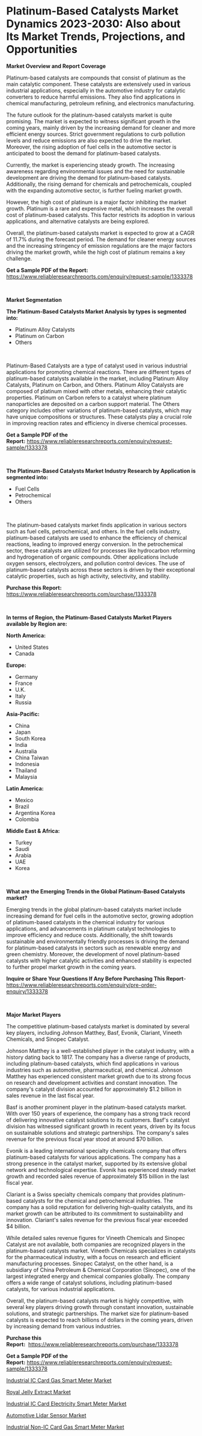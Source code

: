 <p><h1>Platinum-Based Catalysts Market Dynamics 2023-2030: Also about Its Market Trends, Projections, and Opportunities</h1></p><p><strong>Market Overview and Report Coverage</strong></p>
<p><p>Platinum-based catalysts are compounds that consist of platinum as the main catalytic component. These catalysts are extensively used in various industrial applications, especially in the automotive industry for catalytic converters to reduce harmful emissions. They also find applications in chemical manufacturing, petroleum refining, and electronics manufacturing.</p><p>The future outlook for the platinum-based catalysts market is quite promising. The market is expected to witness significant growth in the coming years, mainly driven by the increasing demand for cleaner and more efficient energy sources. Strict government regulations to curb pollution levels and reduce emissions are also expected to drive the market. Moreover, the rising adoption of fuel cells in the automotive sector is anticipated to boost the demand for platinum-based catalysts.</p><p>Currently, the market is experiencing steady growth. The increasing awareness regarding environmental issues and the need for sustainable development are driving the demand for platinum-based catalysts. Additionally, the rising demand for chemicals and petrochemicals, coupled with the expanding automotive sector, is further fueling market growth.</p><p>However, the high cost of platinum is a major factor inhibiting the market growth. Platinum is a rare and expensive metal, which increases the overall cost of platinum-based catalysts. This factor restricts its adoption in various applications, and alternative catalysts are being explored.</p><p>Overall, the platinum-based catalysts market is expected to grow at a CAGR of 11.7% during the forecast period. The demand for cleaner energy sources and the increasing stringency of emission regulations are the major factors driving the market growth, while the high cost of platinum remains a key challenge.</p></p>
<p><strong>Get a Sample PDF of the Report:</strong> <a href="https://www.reliableresearchreports.com/enquiry/request-sample/1333378">https://www.reliableresearchreports.com/enquiry/request-sample/1333378</a></p>
<p>&nbsp;</p>
<p><strong>Market Segmentation</strong></p>
<p><strong>The Platinum-Based Catalysts Market Analysis by types is segmented into:</strong></p>
<p><ul><li>Platinum Alloy Catalysts</li><li>Platinum on Carbon</li><li>Others</li></ul></p>
<p>&nbsp;</p>
<p><p>Platinum-Based Catalysts are a type of catalyst used in various industrial applications for promoting chemical reactions. There are different types of platinum-based catalysts available in the market, including Platinum Alloy Catalysts, Platinum on Carbon, and Others. Platinum Alloy Catalysts are composed of platinum mixed with other metals, enhancing their catalytic properties. Platinum on Carbon refers to a catalyst where platinum nanoparticles are deposited on a carbon support material. The Others category includes other variations of platinum-based catalysts, which may have unique compositions or structures. These catalysts play a crucial role in improving reaction rates and efficiency in diverse chemical processes.</p></p>
<p><strong>Get a Sample PDF of the Report:</strong>&nbsp;<a href="https://www.reliableresearchreports.com/enquiry/request-sample/1333378">https://www.reliableresearchreports.com/enquiry/request-sample/1333378</a></p>
<p>&nbsp;</p>
<p><strong>The Platinum-Based Catalysts Market Industry Research by Application is segmented into:</strong></p>
<p><ul><li>Fuel Cells</li><li>Petrochemical</li><li>Others</li></ul></p>
<p>&nbsp;</p>
<p><p>The platinum-based catalysts market finds application in various sectors such as fuel cells, petrochemical, and others. In the fuel cells industry, platinum-based catalysts are used to enhance the efficiency of chemical reactions, leading to improved energy conversion. In the petrochemical sector, these catalysts are utilized for processes like hydrocarbon reforming and hydrogenation of organic compounds. Other applications include oxygen sensors, electrolyzers, and pollution control devices. The use of platinum-based catalysts across these sectors is driven by their exceptional catalytic properties, such as high activity, selectivity, and stability.</p></p>
<p><strong>Purchase this Report:</strong>&nbsp; <a href="https://www.reliableresearchreports.com/purchase/1333378">https://www.reliableresearchreports.com/purchase/1333378</a></p>
<p>&nbsp;</p>
<p><strong>In terms of Region, the Platinum-Based Catalysts Market Players available by Region are:</strong></p>
<p>
    <p> <strong> North America: </strong>
        <ul>
            <li>United States</li>
            <li>Canada</li>
        </ul>
        </p> 
    <p> <strong> Europe: </strong>
        <ul>
            <li>Germany</li>
            <li>France</li>
            <li>U.K.</li>
            <li>Italy</li>
            <li>Russia</li>
        </ul>
        </p> 
    <p> <strong> Asia-Pacific: </strong>
        <ul>
            <li>China</li>
            <li>Japan</li>
            <li>South Korea</li>
            <li>India</li>
            <li>Australia</li>
            <li>China Taiwan</li>
            <li>Indonesia</li>
            <li>Thailand</li>
            <li>Malaysia</li>
        </ul>
        </p> 
    <p> <strong> Latin America: </strong>
        <ul>
            <li>Mexico</li>
            <li>Brazil</li>
            <li>Argentina Korea</li>
            <li>Colombia</li>
        </ul>
        </p> 
    <p> <strong> Middle East & Africa: </strong>
        <ul>
            <li>Turkey</li>
            <li>Saudi</li>
            <li>Arabia</li>
            <li>UAE</li>
            <li>Korea</li>
        </ul>
    </p>
    </p>
<p>&nbsp;</p>
<p><strong>What are the Emerging Trends in the Global Platinum-Based Catalysts market?</strong></p>
<p><p>Emerging trends in the global platinum-based catalysts market include increasing demand for fuel cells in the automotive sector, growing adoption of platinum-based catalysts in the chemical industry for various applications, and advancements in platinum catalyst technologies to improve efficiency and reduce costs. Additionally, the shift towards sustainable and environmentally friendly processes is driving the demand for platinum-based catalysts in sectors such as renewable energy and green chemistry. Moreover, the development of novel platinum-based catalysts with higher catalytic activities and enhanced stability is expected to further propel market growth in the coming years.</p></p>
<p><strong>Inquire or Share Your Questions If Any Before Purchasing This Report</strong>- <a href="https://www.reliableresearchreports.com/enquiry/pre-order-enquiry/1333378">https://www.reliableresearchreports.com/enquiry/pre-order-enquiry/1333378</a></p>
<p>&nbsp;</p>
<p><strong>Major Market Players</strong></p>
<p><p>The competitive platinum-based catalysts market is dominated by several key players, including Johnson Matthey, Basf, Evonik, Clariant, Vineeth Chemicals, and Sinopec Catalyst.</p><p>Johnson Matthey is a well-established player in the catalyst industry, with a history dating back to 1817. The company has a diverse range of products, including platinum-based catalysts, which find applications in various industries such as automotive, pharmaceutical, and chemical. Johnson Matthey has experienced consistent market growth due to its strong focus on research and development activities and constant innovation. The company's catalyst division accounted for approximately $1.2 billion in sales revenue in the last fiscal year. </p><p>Basf is another prominent player in the platinum-based catalysts market. With over 150 years of experience, the company has a strong track record of delivering innovative catalyst solutions to its customers. Basf's catalyst division has witnessed significant growth in recent years, driven by its focus on sustainable solutions and strategic partnerships. The company's sales revenue for the previous fiscal year stood at around $70 billion.</p><p>Evonik is a leading international specialty chemicals company that offers platinum-based catalysts for various applications. The company has a strong presence in the catalyst market, supported by its extensive global network and technological expertise. Evonik has experienced steady market growth and recorded sales revenue of approximately $15 billion in the last fiscal year.</p><p>Clariant is a Swiss specialty chemicals company that provides platinum-based catalysts for the chemical and petrochemical industries. The company has a solid reputation for delivering high-quality catalysts, and its market growth can be attributed to its commitment to sustainability and innovation. Clariant's sales revenue for the previous fiscal year exceeded $4 billion.</p><p>While detailed sales revenue figures for Vineeth Chemicals and Sinopec Catalyst are not available, both companies are recognized players in the platinum-based catalysts market. Vineeth Chemicals specializes in catalysts for the pharmaceutical industry, with a focus on research and efficient manufacturing processes. Sinopec Catalyst, on the other hand, is a subsidiary of China Petroleum & Chemical Corporation (Sinopec), one of the largest integrated energy and chemical companies globally. The company offers a wide range of catalyst solutions, including platinum-based catalysts, for various industrial applications.</p><p>Overall, the platinum-based catalysts market is highly competitive, with several key players driving growth through constant innovation, sustainable solutions, and strategic partnerships. The market size for platinum-based catalysts is expected to reach billions of dollars in the coming years, driven by increasing demand from various industries.</p></p>
<p><strong>Purchase this Report:</strong>&nbsp;&nbsp;<a href="https://www.reliableresearchreports.com/purchase/1333378">https://www.reliableresearchreports.com/purchase/1333378</a></p>
<p></p>
<p><strong>Get a Sample PDF of the Report:</strong>&nbsp;<a href="https://www.reliableresearchreports.com/enquiry/request-sample/1333378">https://www.reliableresearchreports.com/enquiry/request-sample/1333378</a></p>
<p><p><a href="https://www.linkedin.com/pulse/industrial-ic-card-gas-smart-meter-market-size-share-amp-ugrif/">Industrial IC Card Gas Smart Meter Market</a></p><p><a href="https://medium.com/@janrussell6445/royal-jelly-extract-market-size-growth-forecast-2023-2030-e8bee6708327">Royal Jelly Extract Market</a></p><p><a href="https://www.linkedin.com/pulse/industrial-ic-card-electricity-smart-meter-market-insights-odbrf/">Industrial IC Card Electricity Smart Meter Market</a></p><p><a href="https://medium.com/@kimwalker82/automotive-lidar-sensor-market-size-growth-forecast-2023-2030-12149d356a26">Automotive Lidar Sensor Market</a></p><p><a href="https://www.linkedin.com/pulse/industrial-non-ic-card-gas-smart-meter-market-size-growth-9lugf/">Industrial Non-IC Card Gas Smart Meter Market</a></p></p>